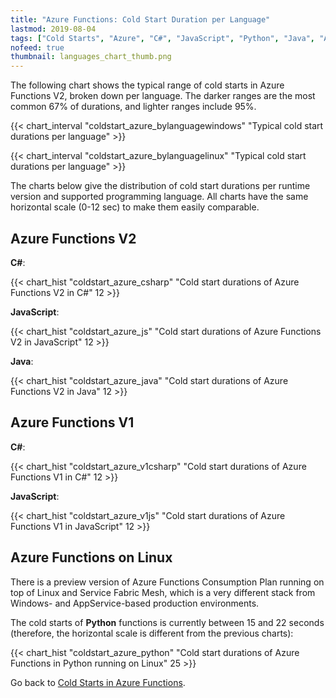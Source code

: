 ```yaml
---
title: "Azure Functions: Cold Start Duration per Language"
lastmod: 2019-08-04
tags: ["Cold Starts", "Azure", "C#", "JavaScript", "Python", "Java", "Azure Functions"]
nofeed: true
thumbnail: languages_chart_thumb.png
---
```


The following chart shows the typical range of cold starts in Azure Functions V2, broken down per language. The darker ranges are the most common 67% of durations, and lighter ranges include 95%.

{{< chart_interval
    "coldstart_azure_bylanguagewindows"
    "Typical cold start durations per language" >}}

{{< chart_interval
    "coldstart_azure_bylanguagelinux"
    "Typical cold start durations per language" >}}

The charts below give the distribution of cold start durations per runtime version and supported programming language. All charts have the same horizontal scale (0-12 sec) to make them easily comparable.

## Azure Functions V2

**C#**:

{{< chart_hist
     "coldstart_azure_csharp"
     "Cold start durations of Azure Functions V2 in C#"
     12 >}}

**JavaScript**:

{{< chart_hist
     "coldstart_azure_js"
     "Cold start durations of Azure Functions V2 in JavaScript"
     12 >}}

**Java**:

{{< chart_hist
     "coldstart_azure_java"
     "Cold start durations of Azure Functions V2 in Java"
     12 >}}

## Azure Functions V1

**C#**:

{{< chart_hist
     "coldstart_azure_v1csharp"
     "Cold start durations of Azure Functions V1 in C#"
     12 >}}

**JavaScript**:

{{< chart_hist
     "coldstart_azure_v1js"
     "Cold start durations of Azure Functions V1 in JavaScript"
     12 >}}

## Azure Functions on Linux

There is a preview version of Azure Functions Consumption Plan running on top of Linux and Service Fabric Mesh, which is a very different stack from Windows- and AppService-based production environments.

The cold starts of **Python** functions is currently between 15 and 22 seconds (therefore, the horizontal scale is different from the previous charts):

{{< chart_hist
     "coldstart_azure_python"
     "Cold start durations of Azure Functions in Python running on Linux"
     25 >}}

Go back to [Cold Starts in Azure Functions](/serverless/coldstarts/azure/).